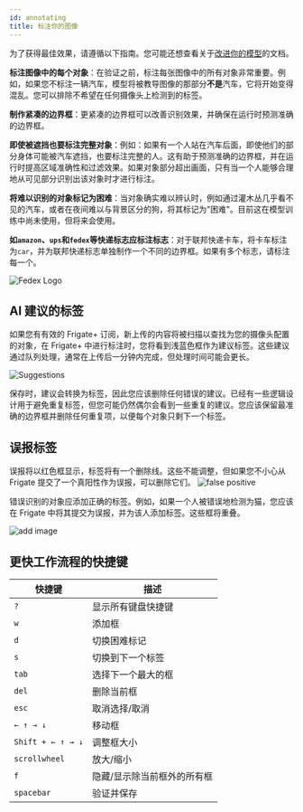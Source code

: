 ```yaml
---
id: annotating
title: 标注你的图像
---
```


为了获得最佳效果，请遵循以下指南。您可能还想查看关于[改进你的模型](./index.md#改进你的模型)的文档。

**标注图像中的每个对象**：在验证之前，标注每张图像中的所有对象非常重要。例如，如果您不标注一辆汽车，模型将被教导图像的那部分**不是**汽车，它将开始变得混乱。您可以排除不希望在任何摄像头上检测到的标签。

**制作紧凑的边界框**：更紧凑的边界框可以改善识别效果，并确保在运行时预测准确的边界框。

**即使被遮挡也要标注完整对象**：例如：如果有一个人站在汽车后面，即使他们的部分身体可能被汽车遮挡，也要标注完整的人。这有助于预测准确的边界框，并在运行时提高区域准确性和过滤效果。如果对象部分超出画面，只有当一个人能够合理地从可见部分识别出该对象时才进行标注。

**将难以识别的对象标记为困难**：当对象确实难以辨认时，例如通过灌木丛几乎看不见的汽车，或者在夜间难以与背景区分的狗，将其标记为"困难"。目前这在模型训练中尚未使用，但将来会使用。

**如`amazon`、`ups`和`fedex`等快递标志应标注标志**：对于联邦快递卡车，将卡车标注为`car`，并为联邦快递标志单独制作一个不同的边界框。如果有多个标志，请标注每一个。

![Fedex Logo](/img/plus/fedex-logo.jpg)

## AI 建议的标签

如果您有有效的 Frigate+ 订阅，新上传的内容将被扫描以查找为您的摄像头配置的对象，在 Frigate+ 中进行标注时，您将看到浅蓝色框作为建议标签。这些建议通过队列处理，通常在上传后一分钟内完成，但处理时间可能会更长。

![Suggestions](/img/plus/suggestions.webp)

保存时，建议会转换为标签，因此您应该删除任何错误的建议。已经有一些逻辑设计用于避免重复标签，但您可能仍然偶尔会看到一些重复的建议。您应该保留最准确的边界框并删除任何重复项，以便每个对象只剩下一个标签。

## 误报标签

误报将以红色框显示，标签将有一个删除线。这些不能调整，但如果您不小心从 Frigate 提交了一个真阳性作为误报，可以删除它们。
![false positive](/img/plus/false-positive.jpg)

错误识别的对象应添加正确的标签。例如，如果一个人被错误地检测为猫，您应该在 Frigate 中将其提交为误报，并为该人添加标签。这些框将重叠。

![add image](/img/plus/false-positive-overlap.jpg)

## 更快工作流程的快捷键

| 快捷键           | 描述                       |
| ----------------- | ----------------------------- |
| `?`               | 显示所有键盘快捷键           |
| `w`               | 添加框                       |
| `d`               | 切换困难标记                 |
| `s`               | 切换到下一个标签             |
| `tab`             | 选择下一个最大的框           |
| `del`             | 删除当前框                   |
| `esc`             | 取消选择/取消                |
| `← ↑ → ↓`         | 移动框                       |
| `Shift + ← ↑ → ↓` | 调整框大小                   |
| `scrollwheel`     | 放大/缩小                    |
| `f`               | 隐藏/显示除当前框外的所有框   |
| `spacebar`        | 验证并保存                   |